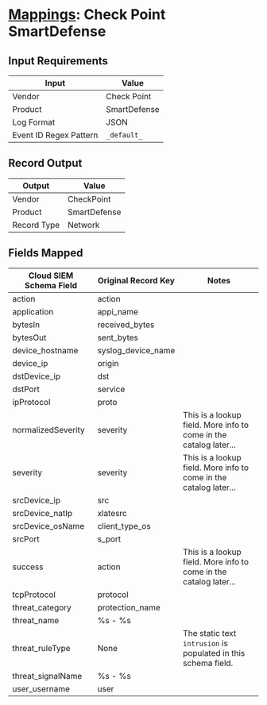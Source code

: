 # [Mappings](README.md): Check Point SmartDefense

## Input Requirements

|Input|Value|
|-----|-----|
|Vendor|Check Point|
|Product|SmartDefense|
|Log Format|JSON|
|Event ID Regex Pattern|`_default_`|

## Record Output

|Output|Value|
|------|-----|
|Vendor|CheckPoint|
|Product|SmartDefense|
|Record Type|Network|

## Fields Mapped

|Cloud SIEM Schema Field|Original Record Key|Notes|
|-----------------------|-------------------|-----|
|action|action||
|application|appi_name||
|bytesIn|received_bytes||
|bytesOut|sent_bytes||
|device_hostname|syslog_device_name||
|device_ip|origin||
|dstDevice_ip|dst||
|dstPort|service||
|ipProtocol|proto||
|normalizedSeverity|severity|This is a lookup field. More info to come in the catalog later...|
|severity|severity|This is a lookup field. More info to come in the catalog later...|
|srcDevice_ip|src||
|srcDevice_natIp|xlatesrc||
|srcDevice_osName|client_type_os||
|srcPort|s_port||
|success|action|This is a lookup field. More info to come in the catalog later...|
|tcpProtocol|protocol||
|threat_category|protection_name||
|threat_name|%s - %s||
|threat_ruleType|None|The static text `intrusion` is populated in this schema field.|
|threat_signalName|%s - %s||
|user_username|user||

